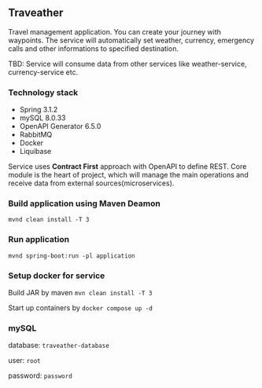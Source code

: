 <h2>Traveather</h2>

Travel management application. You can create your journey with waypoints. The service will automatically set weather, currency, emergency calls and other informations to specified destination.

TBD: Service will consume data from other services like weather-service, currency-service etc.

<h3>Technology stack</h3>

- Spring 3.1.2
- mySQL 8.0.33
- OpenAPI Generator 6.5.0
- RabbitMQ
- Docker
- Liquibase

Service uses <b>Contract First</b> approach with OpenAPI to define REST.
Core module is the heart of project, which will manage the main operations and receive data from external sources(microservices).


<h3>Build application using Maven Deamon</h3>

`mvnd clean install -T 3`

<h3>Run application</h3>

`mvnd spring-boot:run -pl application`

<h3>Setup docker for service</h3>

Build JAR by maven
`mvn clean install -T 3`

Start up containers by
`docker compose up -d`

<h3>mySQL</h3>

database: `traveather-database`

user: `root`

password: `password`



